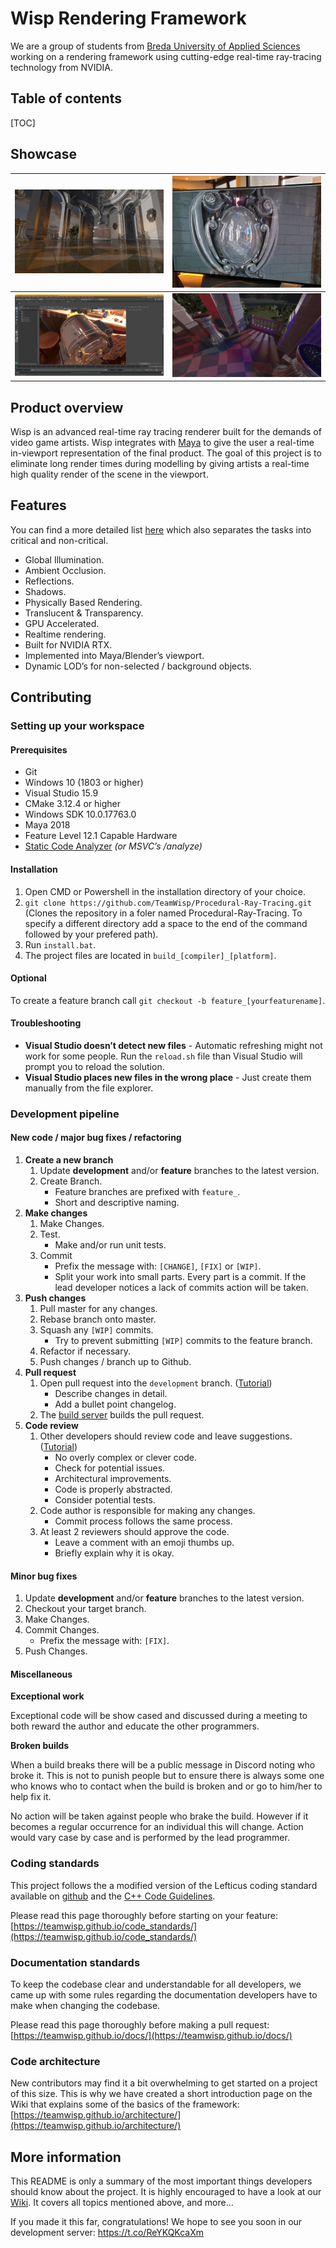 # Wisp Rendering Framework
We are a group of students from [Breda University of Applied Sciences]([https://www.buas.nl](https://www.buas.nl/)) working on a rendering framework using cutting-edge real-time ray-tracing technology from NVIDIA.

## Table of contents

[TOC]

## Showcase

| ![](media/sun_temple.png)                     | ![](media/shadows_reflections_in_reflections.png) |
| --------------------------------------------- | ------------------------------------------------- |
| ![](media/futuristic_vault_maya_viewport.png) | ![](media/sun_temple_soft_shadows.png)            |

## Product overview

Wisp is an advanced real-time ray tracing renderer built for the demands of video game artists. Wisp integrates with [Maya](https://www.autodesk.com/products/maya/overview) to give the user a real-time in-viewport representation of the final product. The goal of this project is to eliminate long render times during modelling by giving artists a real-time high quality render of the scene in the viewport.

## Features

You can find a more detailed list [here](http://teamwisp.github.io/feature_list) which also separates the tasks into critical and non-critical.

- Global Illumination.
- Ambient Occlusion.
- Reflections.
- Shadows.
- Physically Based Rendering.
- Translucent & Transparency.
- GPU Accelerated.
- Realtime rendering.
- Built for NVIDIA RTX.
- Implemented into Maya/Blender’s viewport.
- Dynamic LOD’s for non-selected / background objects.

## Contributing

### Setting up your workspace

#### Prerequisites

- Git
- Windows 10 (1803 or higher)
- Visual Studio 15.9
- CMake 3.12.4 or higher
- Windows SDK 10.0.17763.0
- Maya 2018
- Feature Level 12.1 Capable Hardware
- [Static Code Analyzer](http://teamwisp.github.io/code_standards/#automated-code-analysis) *(or MSVC’s /analyze)*

#### Installation

1. Open CMD or Powershell in the installation directory of your choice.
2. `git clone https://github.com/TeamWisp/Procedural-Ray-Tracing.git` (Clones the repository in a foler named Procedural-Ray-Tracing. To specify a different directory add a space to the end of the command followed by your prefered path).
3. Run `install.bat`.
4. The project files are located in `build_[compiler]_[platform]`.

#### Optional

To create a feature branch call `git checkout -b feature_[yourfeaturename]`.

#### Troubleshooting

- **Visual Studio doesn’t detect new files** - Automatic refreshing might not work for some people. Run the `reload.sh` file than Visual Studio will prompt you to reload the solution.
- **Visual Studio places new files in the wrong place** - Just create them manually from the file explorer.

### Development pipeline

#### New code / major bug fixes / refactoring

1. **Create a new branch**
   1. Update **development** and/or **feature** branches to the latest version.
   2. Create Branch.
      - Feature branches are prefixed with `feature_`.
      - Short and descriptive naming.
2. **Make changes**
   1. Make Changes.
   2. Test.
      - Make and/or run unit tests.
   3. Commit
      - Prefix the message with: `[CHANGE]`, `[FIX]` or `[WIP]`.
      - Split your work into small parts. Every part is a commit. If the lead developer notices a lack of commits action will be taken.
3. **Push changes**
   1. Pull master for any changes.
   2. Rebase branch onto master.
   3. Squash any `[WIP]` commits.
      - Try to prevent submitting `[WIP]` commits to the feature branch.
   4. Refactor if necessary.
   5. Push changes / branch up to Github.
4. **Pull request**
   1. Open pull request into the `development` branch. ([Tutorial](https://help.github.com/articles/about-pull-requests/))
      - Describe changes in detail.
      - Add a bullet point changelog.
   2. The [build server](http://teamwisp.github.io/build_server) builds the pull request.
5. **Code review**
   1. Other developers should review code and leave suggestions. ([Tutorial](https://github.com/features/code-review/))
      - No overly complex or clever code.
      - Check for potential issues.
      - Architectural improvements.
      - Code is properly abstracted.
      - Consider potential tests.
   2. Code author is responsible for making any changes.
      - Commit process follows the same process.
   3. At least 2 reviewers should approve the code.
      - Leave a comment with an emoji thumbs up.
      - Briefly explain why it is okay.

#### Minor bug fixes

1. Update **development** and/or **feature** branches to the latest version.
2. Checkout your target branch.
3. Make Changes.
4. Commit Changes.
   - Prefix the message with: `[FIX]`.
5. Push Changes.

#### Miscellaneous

**Exceptional work**

Exceptional code will be show cased and discussed during a meeting to both reward the author and educate the other programmers.

**Broken builds**

When a build breaks there will be a public message in Discord noting who broke it. This is not to punish people but to ensure there is always some one who knows who to contact when the build is broken and or go to him/her to help fix it.

No action will be taken against people who brake the build. However if it becomes a regular occurrence for an individual this will change. Action would vary case by case and is performed by the lead programmer.

### Coding standards

This project follows the a modified version of the Lefticus coding standard available on [github](https://gist.github.com/lefticus/10191322) and the [C++ Code Guidelines](https://github.com/isocpp/CppCoreGuidelines/blob/master/CppCoreGuidelines.md).

Please read this page thoroughly before starting on your feature: [https://teamwisp.github.io/code_standards/](https://teamwisp.github.io/code_standards/)

### Documentation standards

To keep the codebase clear and understandable for all developers, we came up with some rules regarding the documentation developers have to make when changing the codebase.

Please read this page thoroughly before making a pull request: [https://teamwisp.github.io/docs/](https://teamwisp.github.io/docs/)

### Code architecture

New contributors may find it a bit overwhelming to get started on a project of this size. This is why we have created a short introduction page on the Wiki that explains some of the basics of the framework: [https://teamwisp.github.io/architecture/](https://teamwisp.github.io/architecture/)

## More information

This README is only a summary of the most important things developers should know about the project. It is highly encouraged to have a look at our [Wiki](https://teamwisp.github.io/). It covers all topics mentioned above, and more...

If you made it this far, congratulations! We hope to see you soon in our development server: https://t.co/ReYKQKcaXm